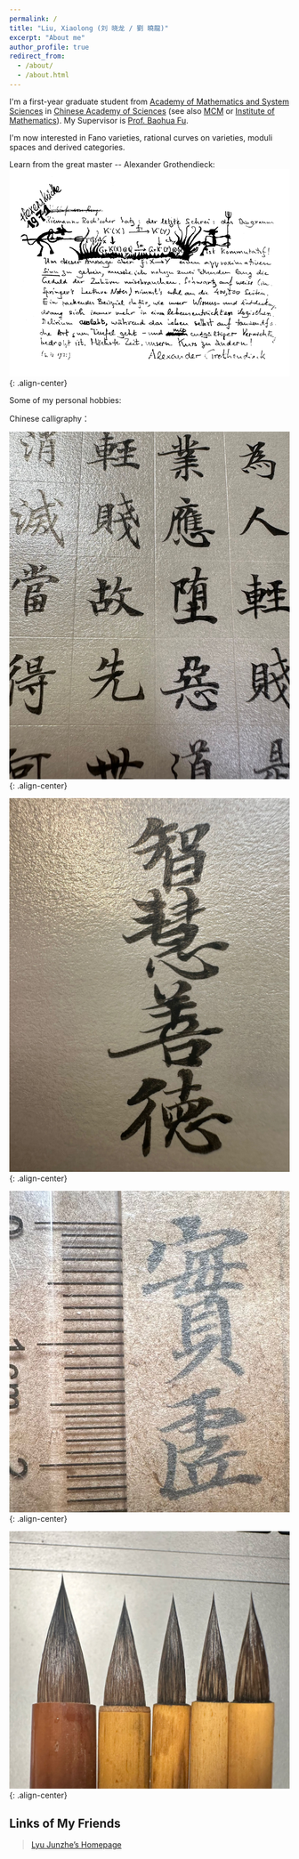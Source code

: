 ```yaml
---
permalink: /
title: "Liu, Xiaolong (刘 晓龙 / 劉 曉龍)"
excerpt: "About me"
author_profile: true
redirect_from: 
  - /about/
  - /about.html
---
```

I'm a first-year graduate student from [Academy of Mathematics and System Sciences](http://english.amss.cas.cn/) in [Chinese Academy of Sciences](https://english.cas.cn/) (see also [MCM](http://www.mcm.ac.cn/) or [Institute of Mathematics](http://www.math.ac.cn/)). My Supervisor is [Prof. Baohua Fu](http://www.math.ac.cn/people/fbh/). 

I'm now interested in Fano varieties, rational curves on varieties, moduli spaces and derived categories.

Learn from the great master -- Alexander Grothendieck:
![placeholder](/images/grr.png){: .align-center}

Some of my personal hobbies: 

Chinese calligraphy：

![placeholder](/images/MyLike-01.jpg){: .align-center}

![placeholder](/images/MyLike-02.jpg){: .align-center}

![placeholder](/images/MyLike-03.jpg){: .align-center}

![placeholder](/images/MyLike-04.jpg){: .align-center}


## Links of My Friends
> [Lyu Junzhe’s Homepage](https://taiataiat.github.io/)
